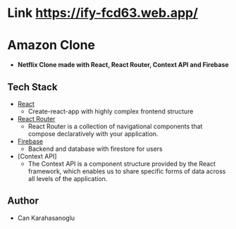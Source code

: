 # Link https://ify-fcd63.web.app/

# Amazon Clone

- **Netflix Clone made with React, React Router, Context API and Firebase**

## Tech Stack

- [React](https://github.com/facebook/react)
  - Create-react-app with highly complex frontend structure
- [React Router](https://reactrouter.com/)
  - React Router is a collection of navigational components that compose declaratively with your application.
- [Firebase](https://firebase.google.com/)
  - Backend and database with firestore for users
- [Context API]
  - The Context API is a component structure provided by the React framework, which enables us to share specific forms of data across all levels of the application.

## Author

- Can Karahasanoglu
